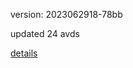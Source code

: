 version: 2023062918-78bb

updated 24 avds

[details](https://github.com/0x74f917491bfa7ebfa379/ali_avd_db/blob/master/change_log/2023/06/29/18/78bb.txt)